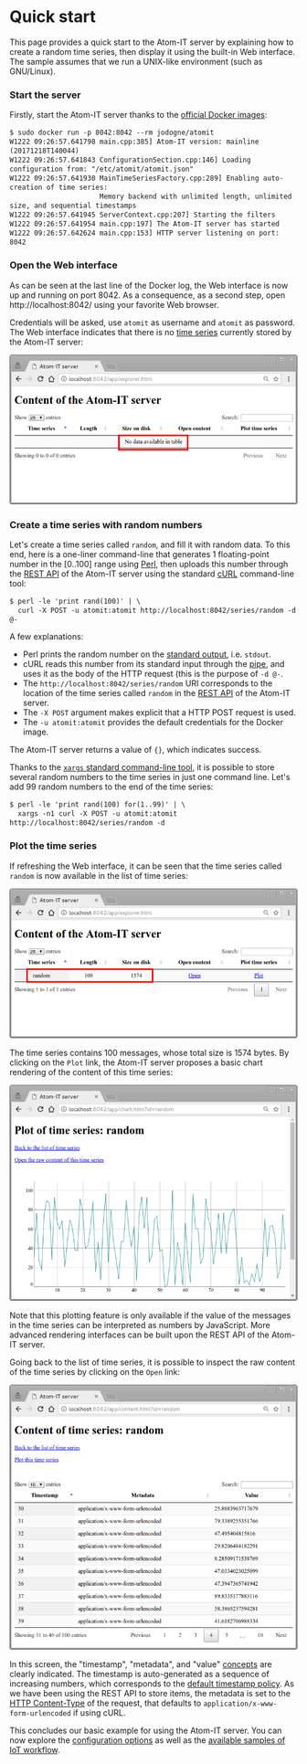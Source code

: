 Quick start
===========

This page provides a quick start to the Atom-IT server by explaining
how to create a random time series, then display it using the built-in
Web interface. The sample assumes that we run a UNIX-like environment
(such as GNU/Linux).

### Start the server

Firstly, start the Atom-IT server thanks to the [official Docker
images](Compilation.md#docker):

```
$ sudo docker run -p 8042:8042 --rm jodogne/atomit
W1222 09:26:57.641798 main.cpp:385] Atom-IT version: mainline (20171218T140044)
W1222 09:26:57.641843 ConfigurationSection.cpp:146] Loading configuration from: "/etc/atomit/atomit.json"
W1222 09:26:57.641930 MainTimeSeriesFactory.cpp:289] Enabling auto-creation of time series:
                      Memory backend with unlimited length, unlimited size, and sequential timestamps
W1222 09:26:57.641945 ServerContext.cpp:207] Starting the filters
W1222 09:26:57.641954 main.cpp:197] The Atom-IT server has started
W1222 09:26:57.642624 main.cpp:153] HTTP server listening on port: 8042
```

### Open the Web interface

As can be seen at the last line of the Docker log, the Web interface
is now up and running on port 8042. As a consequence, as a second
step, open http://localhost:8042/ using your favorite Web browser.

Credentials will be asked, use `atomit` as username and `atomit` as
password. The Web interface indicates that there is no [time
series](Concepts.md#time-series) currently stored by the Atom-IT
server:

![Empty](QuickStart-Empty.png "An empty Atom-IT server")


### Create a time series with random numbers

Let's create a time series called `random`, and fill it with random
data. To this end, here is a one-liner command-line that generates 1
floating-point number in the [0..100] range using
[Perl](https://en.wikipedia.org/wiki/Perl), then uploads this number
through the [REST API](RestApi.md) of the Atom-IT server using the
standard [cURL](https://en.wikipedia.org/wiki/CURL) command-line tool:

```
$ perl -le 'print rand(100)' | \
  curl -X POST -u atomit:atomit http://localhost:8042/series/random -d @-
```

A few explanations:

 * Perl prints the random number on the [standard output](https://en.wikipedia.org/wiki/Standard_streams), i.e. `stdout`.
 * cURL reads this number from its standard input through the [pipe](https://en.wikipedia.org/wiki/Pipeline_(Unix)), and uses it as the body of the HTTP request (this is the purpose of `-d @-`.
 * The `http://localhost:8042/series/random` URI corresponds to the
   location of the time series called `random` in the [REST API](RestApi.md)
   of the Atom-IT server.
 * The `-X POST` argument makes explicit that a HTTP POST request is used.
 * The `-u atomit:atomit` provides the default credentials for the Docker image.

The Atom-IT server returns a value of `{}`, which indicates success.

Thanks to the [`xargs` standard command-line
tool](https://en.wikipedia.org/wiki/Xargs), it is possible to store
several random numbers to the time series in just one command
line. Let's add 99 random numbers to the end of the time series:

```
$ perl -le 'print rand(100) for(1..99)' | \
  xargs -n1 curl -X POST -u atomit:atomit http://localhost:8042/series/random -d
```


### Plot the time series

If refreshing the Web interface, it can be seen that the time series
called `random` is now available in the list of time series:

![Content](QuickStart-List.png "List of the available time series")

The time series contains 100 messages, whose total size is 1574 bytes.
By clicking on the `Plot` link, the Atom-IT server proposes a basic chart
rendering of the content of this time series:

![Plot](QuickStart-Plot.png "Plotting the time series")

Note that this plotting feature is only available if the value of the
messages in the time series can be interpreted as numbers by
JavaScript. More advanced rendering interfaces can be built upon the
REST API of the Atom-IT server.

Going back to the list of time series, it is possible to inspect the
raw content of the time series by clicking on the `Open` link:

![Content](QuickStart-Content.png "Raw content of the time series")

In this screen, the "timestamp", "metadata", and "value"
[concepts](Concepts.md#time-series) are clearly indicated.  The
timestamp is auto-generated as a sequence of increasing numbers, which
corresponds to the [default timestamp
policy](Configuration.md#timestamps-policy).  As we have been using the
REST API to store items, the metadata is set to the [HTTP
Content-Type](https://developer.mozilla.org/en-US/docs/Web/HTTP/Headers/Content-Type)
of the request, that defaults to `application/x-www-form-urlencoded`
if using cURL.

This concludes our basic example for using the Atom-IT server.  You
can now explore the [configuration options](Configuration.md) as well
as the [available samples of IoT workflow](../README.md#documentation).
